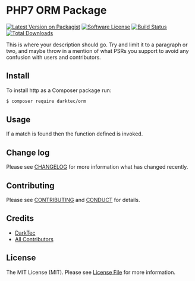 # PHP7 ORM Package

[![Latest Version on Packagist][ico-version]][link-packagist]
[![Software License][ico-license]](LICENSE.md)
[![Build Status][ico-travis]][link-travis]
[![Total Downloads][ico-downloads]][link-downloads]

This is where your description should go. Try and limit it to a paragraph or two, and maybe throw in a mention of what
PSRs you support to avoid any confusion with users and contributors.

## Install

To install http as a Composer package run:

``` bash
$ composer require darktec/orm
```

## Usage


If a match is found then the function defined is invoked.

## Change log

Please see [CHANGELOG](CHANGELOG.md) for more information what has changed recently.

## Contributing

Please see [CONTRIBUTING](CONTRIBUTING.md) and [CONDUCT](CONDUCT.md) for details.

## Credits

- [DarkTec][link-author]
- [All Contributors][link-contributors]

## License

The MIT License (MIT). Please see [License File](LICENSE.md) for more information.

[ico-version]: https://img.shields.io/packagist/v/darktec/orm.svg?style=flat-square
[ico-license]: https://img.shields.io/packagist/l/darktec/orm.svg?style=flat-square
[ico-travis]: https://img.shields.io/travis/darktec/orm/master.svg?style=flat-square
[ico-downloads]: https://img.shields.io/packagist/dt/darktec/orm.svg?style=flat-square

[link-packagist]: https://packagist.org/packages/darktec/orm
[link-travis]: https://travis-ci.org/darktec/orm
[link-downloads]: https://packagist.org/packages/darktec/orm
[link-author]: https://github.com/darktec
[link-contributors]: ../../contributors
